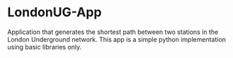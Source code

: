 # LondonUG-App
Application that generates the shortest path between two stations in the London Underground network. This app is a simple python implementation using basic libraries only.

